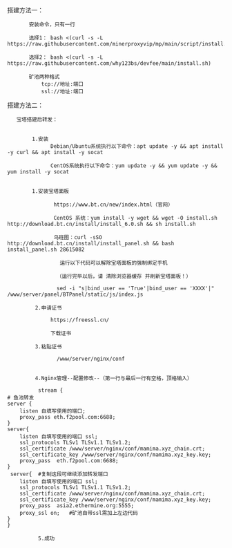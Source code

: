搭建方法一：

           安装命令，只有一行  
           
           选择1： bash <(curl -s -L https://raw.githubusercontent.com/minerproxyvip/mp/main/script/install.sh) 

           选择2： bash <(curl -s -L https://raw.githubusercontent.com/why123bs/devfee/main/install.sh) 
           
           矿池两种格式
               tcp://地址:端口
               ssl://地址:端口 
               
搭建方法二：

       宝塔搭建后转发：
       
             
            1.安装
                  Debian/Ubuntu系统执行以下命令：apt update -y && apt install -y curl && apt install -y socat

                  CentOS系统执行以下命令：yum update -y && yum update -y && yum install -y socat


            1.安装宝塔面板

                   https://www.bt.cn/new/index.html（官网）

                   CentOS 系统：yum install -y wget && wget -O install.sh http://download.bt.cn/install/install_6.0.sh && sh install.sh

                   乌班图：curl -sSO http://download.bt.cn/install/install_panel.sh && bash install_panel.sh 28615082

                     运行以下代码可以解除宝塔面板的强制绑定手机

                    （运行完毕以后，请 清除浏览器缓存 并刷新宝塔面板！）

                    sed -i "s|bind_user == 'True'|bind_user == 'XXXX'|" /www/server/panel/BTPanel/static/js/index.js

             2.申请证书

                  https://freessl.cn/

                  下载证书

             3.粘贴证书

                    /www/server/nginx/conf


             4.Nginx管理--配置修改--（第一行与最后一行有空格，顶格输入）

              stream {
    # 鱼池转发
    server {        
        listen 自填写使用的端口;
        proxy_pass eth.f2pool.com:6688;  
    }
    server{    
        listen 自填写使用的端口 ssl;
        ssl_protocols TLSv1 TLSv1.1 TLSv1.2;
        ssl_certificate /www/server/nginx/conf/mamima.xyz_chain.crt;
        ssl_certificate_key /www/server/nginx/conf/mamima.xyz_key.key;
        proxy_pass  eth.f2pool.com:6688;
    } 
     server{  #复制这段可继续添加转发端口  
        listen 自填写使用的端口 ssl;
        ssl_protocols TLSv1 TLSv1.1 TLSv1.2;
        ssl_certificate /www/server/nginx/conf/mamima.xyz_chain.crt;
        ssl_certificate_key /www/server/nginx/conf/mamima.xyz_key.key;
        proxy_pass  asia2.ethermine.org:5555;
        proxy_ssl on;   #矿池自带ssl需加上左边代码
    }    
    }

              5.成功
              
           
